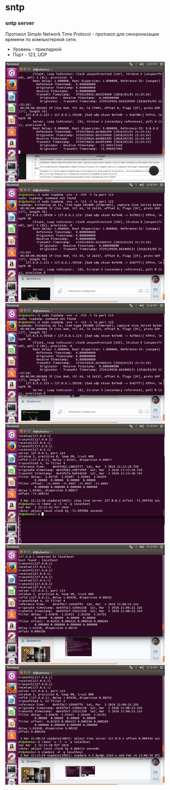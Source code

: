 # sntp
### sntp server

Протокол Simple Network Time Protocol - протокол для синхронизации времени по компьютерной сети. 

* Уровень - прикладной 
* Порт - 123, UDP

![Image alt](https://github.com/DianaArapova/sntp/blob/master/1L593gTjJUA.jpg)
![Image alt](https://github.com/DianaArapova/sntp/blob/master/8OuWWg5Xr7w.jpg)
![Image alt](https://github.com/DianaArapova/sntp/blob/master/EvMbFRYDQIE.jpg)
![Image alt](https://github.com/DianaArapova/sntp/blob/master/MKCFk92rxrE.jpg)
![Image alt](https://github.com/DianaArapova/sntp/blob/master/kVS6FAm5T6g.jpg)
![Image alt](https://github.com/DianaArapova/sntp/blob/master/rn5BZECKwiA.jpg)
